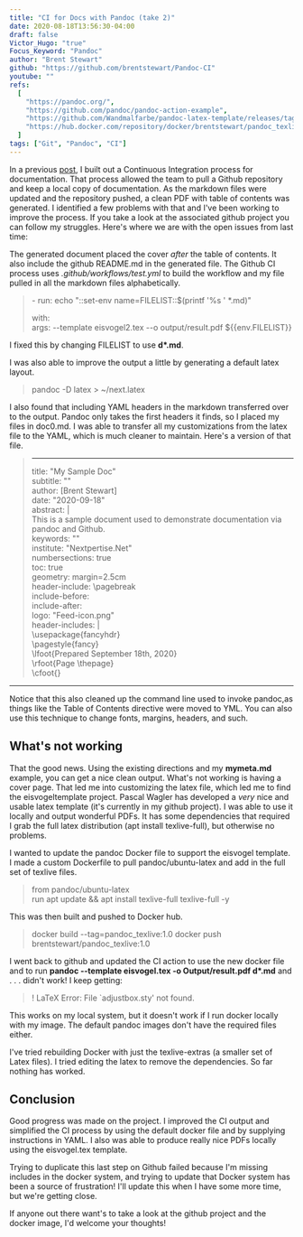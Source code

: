 ```yaml
---
title: "CI for Docs with Pandoc (take 2)"
date: 2020-08-18T13:56:30-04:00
draft: false
Victor_Hugo: "true"
Focus_Keyword: "Pandoc"
author: "Brent Stewart"
github: "https://github.com/brentstewart/Pandoc-CI"
youtube: ""
refs:
  [
    "https://pandoc.org/",
    "https://github.com/pandoc/pandoc-action-example",
    "https://github.com/Wandmalfarbe/pandoc-latex-template/releases/tag/v1.5.0",
    "https://hub.docker.com/repository/docker/brentstewart/pandoc_texlive",
  ]
tags: ["Git", "Pandoc", "CI"]
---
```


In a previous [post](/Pandoc), I built out a Continuous Integration process for documentation. That process allowed the team to pull a Github repository and keep a local copy of documentation. As the markdown files were updated and the repository pushed, a clean PDF with table of contents was generated.
I identified a few problems with that and I've been working to improve the process. If you take a look at the associated github project you can follow my struggles. Here's where we are with the open issues from last time:

The generated document placed the cover _after_ the table of contents. It also include the github README.md in the generated file. The Github CI process uses _.github/workflows/test.yml_ to build the workflow and my file pulled in all the markdown files alphabetically.

> \- run: echo "::set-env name=FILELIST::\$(printf '%s ' \*.md)"
>
> with:  
>  args: --template eisvogel2.tex --o output/result.pdf \${{env.FILELIST}}

I fixed this by changing FILELIST to use **d\*.md**.

I was also able to improve the output a little by generating a default latex layout.

> pandoc -D latex > ~/next.latex

I also found that including YAML headers in the markdown transferred over to the output. Pandoc only takes the first headers it finds, so I placed my files in doc0.md. I was able to transfer all my customizations from the latex file to the YAML, which is much cleaner to maintain. Here's a version of that file.

> ---
>
> title: "My Sample Doc"  
> subtitle: ""  
> author: [Brent Stewart]  
> date: "2020-09-18"  
> abstract: |  
>  This is a sample document used to demonstrate documentation via pandoc and Github.  
> keywords: ""  
> institute: "Nextpertise.Net"  
> numbersections: true  
> toc: true  
> geometry: margin=2.5cm  
> header-include: \pagebreak  
> include-before:  
> include-after:  
> logo: "Feed-icon.png"  
> header-includes: |  
>  \usepackage{fancyhdr}  
>  \pagestyle{fancy}  
>  \lfoot{Prepared September 18th, 2020}  
>  \rfoot{Page \thepage}  
>  \cfoot{}

---

Notice that this also cleaned up the command line used to invoke pandoc,as things like the Table of Contents directive were moved to YML. You can also use this technique to change fonts, margins, headers, and such.

## What's **not** working

That the good news. Using the existing directions and my **mymeta.md** example, you can get a nice clean output. What's not working is having a cover page. That led me into customizing the latex file, which led me to find the eisvogeltemplate project. Pascal Wagler has developed a _very_ nice and usable latex template (it's currently in my github project). I was able to use it locally and output wonderful PDFs. It has some dependencies that required I grab the full latex distribution (apt install texlive-full), but otherwise no problems.

I wanted to update the pandoc Docker file to support the eisvogel template. I made a custom Dockerfile to pull pandoc/ubuntu-latex
and add in the full set of texlive files.

> from pandoc/ubuntu-latex  
> run apt update && apt install texlive-full texlive-full -y

This was then built and pushed to Docker hub.

> docker build --tag=pandoc_texlive:1.0
> docker push brentstewart/pandoc_texlive:1.0

I went back to github and updated the CI action to use the new docker file and to run **pandoc --template eisvogel.tex -o Output/result.pdf d\*.md** and . . . didn't work! I keep getting:

> ! LaTeX Error: File `adjustbox.sty' not found.

This works on my local system, but it doesn't work if I run docker locally with my image. The default pandoc images don't have the required files either.

I've tried rebuilding Docker with just the texlive-extras (a smaller set of Latex files). I tried editing the latex to remove the dependencies. So far nothing has worked.

## Conclusion

Good progress was made on the project. I improved the CI output and simplified the CI process by using the default docker file and by supplying instructions in YAML. I also was able to produce really nice PDFs locally using the eisvogel.tex template.

Trying to duplicate this last step on Github failed because I'm missing includes in the docker system, and trying to update that Docker system has been a source of frustration! I'll update this when I have some more time, but we're getting close.

If anyone out there want's to take a look at the github project and the docker image, I'd welcome your thoughts!
